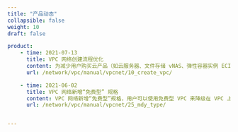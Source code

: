 ```yaml
---
title: "产品动态"
collapsible: false
weight: 10
draft: false

product:
    - time: 2021-07-13
      title: VPC 网络创建流程优化
      content: 为减少用户购买云产品（如云服务器、文件存储 vNAS、弹性容器实例 ECI、AppCenter 应用中心）时在创建依赖资源上的时间消耗和使用成本，提高购买效率，我们简化了 VPC 网络和私有网络的创建流程，支持在创建 VPC 网络时批量创建并连接私有网络，以及为 VPC 网络购买并绑定公网 IP。
      url: /network/vpc/manual/vpcnet/10_create_vpc/

    - time: 2021-06-02
      title: VPC 网络新增“免费型” 规格
      content: VPC 网络新增“免费型”规格，用户可以使用免费型 VPC 来降级在 VPC 上的花销。免费 VPC 仅具有内网通信功能，不支持绑定公网 IP 和转发公网流量，也不支持升级为其他规格。若您需要通过 VPC 的公网 IP 从公网访问端口转发、隧道服务（GRE 隧道、IPSec 隧道）、VPN 服务等管理服务，则不建议您使用免费型 VPC。
      url: /network/vpc/manual/vpcnet/25_mdy_type/


---
```


